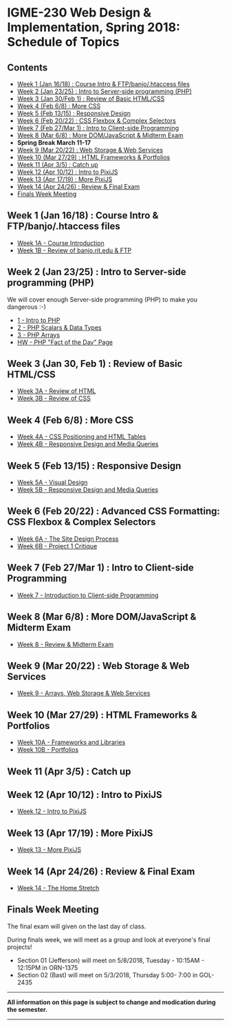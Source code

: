 
# IGME-230 Web Design & Implementation, Spring 2018: Schedule of Topics 

## Contents

- [Week 1 (Jan 16/18) : Course Intro & FTP/banjo/.htaccess files](#week1)
- [Week 2 (Jan 23/25) : Intro to Server-side programming (PHP)](#week2)
- [Week 3 (Jan 30/Feb 1) : Review of Basic HTML/CSS](#week3)
- [Week 4 (Feb 6/8) : More CSS](#week4)
- [Week 5 (Feb 13/15) : Responsive Design](#week5)
- [Week 6 (Feb 20/22) : CSS Flexbox & Complex Selectors](#week6)
- [Week 7 (Feb 27/Mar 1) : Intro to Client-side Programming](#week7)
- [Week 8 (Mar 6/8) : More DOM/JavaScript & Midterm Exam](#week8)
- **Spring Break March 11-17**
- [Week 9 (Mar 20/22) : Web Storage & Web Services](#week9)
- [Week 10 (Mar 27/29) : HTML Frameworks & Portfolios](#week10)
- [Week 11 (Apr 3/5) : Catch up](#week11)
- [Week 12 (Apr 10/12) : Intro to PixiJS](#week12)
- [Week 13 (Apr 17/19) : More PixiJS](#week13)
- [Week 14 (Apr 24/26) : Review & Final Exam](#week14)
- [Finals Week Meeting](#finalsweek)


## <a id="week1">Week 1 (Jan 16/18) : Course Intro & FTP/banjo/.htaccess files
  
  - [Week 1A - Course Introduction](weekly/Week-01A-notes.md)
  - [Week 1B - Review of banjo.rit.edu & FTP](weekly/Week-01B-notes.md)
  
## <a id="week2">Week 2 (Jan 23/25) : Intro to Server-side programming (PHP)
  
  We will cover enough Server-side programming (PHP) to make you dangerous :-)
  
  - [1 - Intro to PHP](notes/php-1.md)
  - [2 - PHP Scalars & Data Types](notes/php-2.md)
  - [3 - PHP Arrays](notes/php-3.md)
  - [HW - PHP "Fact of the Day" Page](notes/HW-php-fact-of-the-day.md)
  
  
## <a id="week3">Week 3 (Jan 30, Feb 1) : Review of Basic HTML/CSS
  
  - [Week 3A - Review of HTML](weekly/Week-03A-notes.md)
  - [Week 3B - Review of CSS](weekly/Week-03B-notes.md)
  
## <a id="week4">Week 4 (Feb 6/8) : More CSS
  
  - [Week 4A - CSS Positioning and HTML Tables](weekly/Week-04A-notes.md)
  - [Week 4B - Responsive Design and Media Queries](weekly/Week-04B-notes.md)
  
## <a id="week5">Week 5 (Feb 13/15) : Responsive Design
  
  - [Week 5A - Visual Design](weekly/Week-05A-notes.md)
  - [Week 5B - Responsive Design and Media Queries](weekly/Week-05B-notes.md)
  
## <a id="week6">Week 6 (Feb 20/22) : Advanced CSS Formatting: CSS Flexbox & Complex Selectors
  
  - [Week 6A - The Site Design Process](weekly/Week-06A-notes.md)
  - [Week 6B - Project 1 Critique](weekly/Week-06B-notes.md)
  
## <a id="week7">Week 7 (Feb 27/Mar 1) : Intro to Client-side Programming
   
   - [Week 7 - Introduction to Client-side Programming](weekly/Week-07-notes.md)
 
## <a id="week8">Week 8 (Mar 6/8) : More DOM/JavaScript & Midterm Exam
  
  - [Week 8 - Review & Midterm Exam](weekly/Week-08-notes.md)
  
## <a id="week9">Week 9 (Mar 20/22) :  Web Storage & Web Services
  
   - [Week 9 - Arrays, Web Storage & Web Services](weekly/Week-09-notes.md)
  
## <a id="week10">Week 10 (Mar 27/29) : HTML Frameworks & Portfolios
  
  - [Week 10A - Frameworks and Libraries](weekly/Week-10A-notes.md)
  - [Week 10B - Portfolios](weekly/Week-10B-notes.md)
  
## <a id="week11">Week 11 (Apr 3/5) : Catch up
  
## <a id="week12">Week 12 (Apr 10/12) : Intro to PixiJS
  - [Week 12 - Intro to PixiJS](weekly/Week-12-notes.md)
  
## <a id="week13">Week 13 (Apr 17/19) : More PixiJS
  
 - [Week 13 - More PixiJS](weekly/Week-13-notes.md)
  
## <a id="week14">Week 14 (Apr 24/26) : Review & Final Exam
  
 - [Week 14 - The Home Stretch](weekly/Week-14-notes.md)
  
## <a id="finalsweek">Finals Week Meeting
The final exam will given on the last day of class. 

During finals week, we will meet as a group and look at everyone's final projects! 
- Section 01 (Jefferson) will meet on 5/8/2018, Tuesday - 10:15AM - 12:15PM in ORN-1375
- Section 02 (Bast) will meet on 5/3/2018, Thursday 5:00- 7:00 in GOL-2435

<hr>

**All information on this page is subject to change and modication during the semester.**

<hr>
